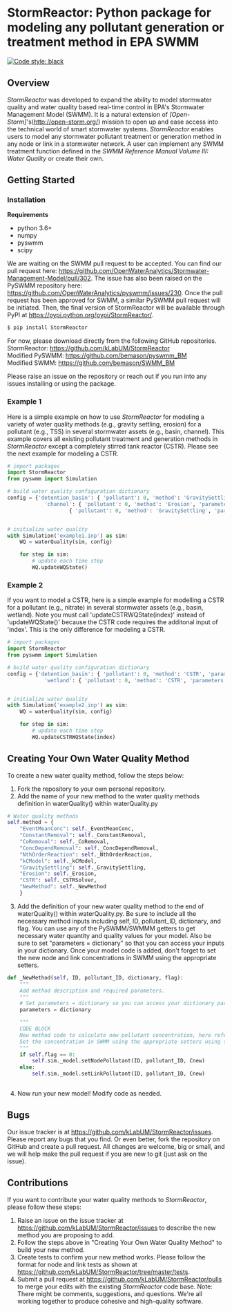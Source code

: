 # StormReactor: Python package for modeling any pollutant generation or treatment method in EPA SWMM
[![Code style: black](https://img.shields.io/badge/code%20style-black-000000.svg)](https://github.com/python/black)

## Overview 

*StormReactor* was developed to expand the ability to model stormwater quality and water quality based real-time control in EPA's Stormwater Management Model (SWMM). It is a natural extension of *[Open-Storm]*'s(http://open-storm.org/) mission to open up and ease access into the technical world of smart stormwater systems. *StormReactor* enables users to model any stormwater pollutant treatment or generation method in any node or link in a stormwater network. A user can implement any SWMM treatment function defined in the *SWMM Reference Manual Volume III: Water Quality* or create their own.   


## Getting Started 

### Installation 

**Requirements**

- python 3.6+
- numpy
- pyswmm
- scipy

We are waiting on the SWMM pull request to be accepted. You can find our pull request here: https://github.com/OpenWaterAnalytics/Stormwater-Management-Model/pull/302. The issue has also been raised on the PySWMM repository here: https://github.com/OpenWaterAnalytics/pyswmm/issues/230. Once the pull request has been approved for SWMM, a similar PySWMM pull request will be initiated. Then, the final version of StormReactor will be available 
through PyPI at https://pypi.python.org/pypi/StormReactor/.

```bash 
$ pip install StormReactor
```

For now, please download directly from the following GitHub repositories.  
StormReactor: https://github.com/kLabUM/StormReactor  
Modified PySWMM: https://github.com/bemason/pyswmm_BM  
Modified SWMM: https://github.com/bemason/SWMM_BM  

Please raise an issue on the repository or reach out if you run into any issues installing or using the package. 

### Example 1

Here is a simple example on how to use *StormReactor* for modeling a variety of water quality methods (e.g., gravity settling, erosion) for a pollutant (e.g., TSS) in several stormwater assets (e.g., basin, channel). This example covers all existing pollutant treatment and generation methods in *StormReactor* except a completely stirred tank reactor (CSTR). Please see the next example for modeling a CSTR.

```python 
# import packages
import StormReactor
from pyswmm import Simulation

# build water quality configuration dictionary
config = {'detention_basin': { 'pollutant': 0, 'method': 'GravitySettling', 'parameters': {'k': 0.0005, 'C_s': 21.0}},\
			'channel': { 'pollutant': 0, 'method': 'Erosion', 'parameters': {'w': 10.0, 'So': 0.037, 'Ss': 1.6, 'd50': 0.04}},\
					{ 'pollutant': 0, 'method': 'GravitySettling', 'parameters': {'k': 0.0005, 'C_s': 21.0}}}


# initialize water quality
with Simulation('example1.inp') as sim:
	WQ = waterQuality(sim, config)

	for step in sim:
		# update each time step
		WQ.updateWQState()

```

### Example 2

If you want to model a CSTR, here is a simple example for modelling a CSTR for a pollutant (e.g., nitrate) in several stormwater assets (e.g., basin, wetland). Note you must call 'updateCSTRWQState(index)' instead of 'updateWQState()' because the CSTR code requires the additonal input of 'index'. This is the only difference for modeling a CSTR.

```python 
# import packages
import StormReactor
from pyswmm import Simulation

# build water quality configuration dictionary
config = {'detention_basin': { 'pollutant': 0, 'method': 'CSTR', 'parameters': {'k': -0.0005, 'n': 1.0, 'Co': 10.0}},\
			'wetland': { 'pollutant': 0, 'method': 'CSTR', 'parameters': {'k': -0.000089, 'n': 3.0, 'Co': 10.0}}}


# initialize water quality
with Simulation('example2.inp') as sim:
	WQ = waterQuality(sim, config)

	for step in sim:
		# update each time step
		WQ.updateCSTRWQState(index)

```

## Creating Your Own Water Quality Method

To create a new water quality method, follow the steps below:
1. Fork the repository to your own personal repository.
2. Add the name of your new method to the water quality methods definition in waterQuality() within waterQuality.py
```python 
# Water quality methods
self.method = {
    "EventMeanConc": self._EventMeanConc,
    "ConstantRemoval": self._ConstantRemoval,
    "CoRemoval": self._CoRemoval,
    "ConcDependRemoval": self._ConcDependRemoval,
    "NthOrderReaction": self._NthOrderReaction,
    "kCModel": self._kCModel,
    "GravitySettling": self._GravitySettling,
    "Erosion": self._Erosion,
    "CSTR": self._CSTRSolver,
    "NewMethod": self._NewMethod
    }
```
3. Add the definition of your new water quality method to the end of waterQuality() within waterQuality.py. Be sure to include all the necessary method inputs including self, ID, pollutant_ID, dictionary, and flag. You can use any of the PySWMM/SWMMM getters to get necessary water quantity and quality values for your model. Also be sure to set "parameters = dictionary" so that you can access your inputs in your dictionary. Once your model code is added, don't forget to set the new node and link concentrations in SWMM using the appropriate setters.
```python 
def _NewMethod(self, ID, pollutant_ID, dictionary, flag):
	"""
	Add method description and required parameters.
	"""
	# Set parameters = dictionary so you can access your dictionary parameters.
	parameters = dictionary

	"""
	CODE BLOCK
	New method code to calculate new pollutant concentration, here referred to as Cnew.
	Set the concentration in SWMM using the appropriate setters using the flag feature.
	"""
	if self.flag == 0:
		self.sim._model.setNodePollutant(ID, pollutant_ID, Cnew)
	else:
		self.sim._model.setLinkPollutant(ID, pollutant_ID, Cnew)
	
```
4. Now run your new model! Modify code as needed.

## Bugs

Our issue tracker is at https://github.com/kLabUM/StormReactor/issues. Please report any bugs that you find. Or even better, fork the repository on GitHub and create a pull request. All changes are welcome, big or small, and we will help make the pull request if you are new to git (just ask on the issue).

## Contributions

If you want to contribute your water quality methods to *StormReactor*, please follow these steps:
1. Raise an issue on the issue tracker at https://github.com/kLabUM/StormReactor/issues to describe the new method you are proposing to add. 
2. Follow the steps above in "Creating Your Own Water Quality Method" to build your new method. 
3. Create tests to confirm your new method works. Please follow the format for node and link tests as shown at https://github.com/kLabUM/StormReactor/tree/master/tests. 
4. Submit a pull request at https://github.com/kLabUM/StormReactor/pulls to merge your edits with the existing *StormReactor* code base.
Note: There might be comments, suggestions, and questions. We're all working together to produce cohesive and high-quality software.
